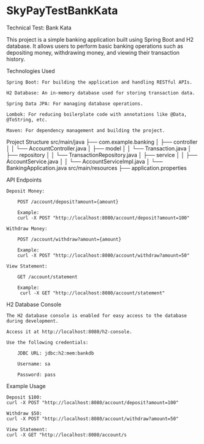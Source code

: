 # SkyPayTestBankKata
Technical Test: Bank Kata

This project is a simple banking application built using Spring Boot and H2 database.
It allows users to perform basic banking operations such as depositing money, withdrawing money, and viewing their transaction history.

Technologies Used

    Spring Boot: For building the application and handling RESTful APIs.

    H2 Database: An in-memory database used for storing transaction data.

    Spring Data JPA: For managing database operations.

    Lombok: For reducing boilerplate code with annotations like @Data, @ToString, etc.

    Maven: For dependency management and building the project.

Project Structure
src/main/java
├── com.example.banking
│   ├── controller
│   │   └── AccountController.java
│   ├── model
│   │   └── Transaction.java
│   ├── repository
│   │   └── TransactionRepository.java
│   ├── service
│   │   ├── AccountService.java
│   │   └── AccountServiceImpl.java
│   └── BankingApplication.java
src/main/resources
├── application.properties


API Endpoints

    Deposit Money:

        POST /account/deposit?amount={amount}

        Example:
        curl -X POST "http://localhost:8080/account/deposit?amount=100"

    Withdraw Money:

        POST /account/withdraw?amount={amount}

        Example:
        curl -X POST "http://localhost:8080/account/withdraw?amount=50"

    View Statement:

        GET /account/statement

        Example:
         curl -X GET "http://localhost:8080/account/statement"

H2 Database Console

    The H2 database console is enabled for easy access to the database during development.

    Access it at http://localhost:8080/h2-console.

    Use the following credentials:

        JDBC URL: jdbc:h2:mem:bankdb

        Username: sa

        Password: pass

Example Usage

    Deposit $100:
    curl -X POST "http://localhost:8080/account/deposit?amount=100"

    Withdraw $50:
    curl -X POST "http://localhost:8080/account/withdraw?amount=50"

    View Statement:
    curl -X GET "http://localhost:8080/account/s